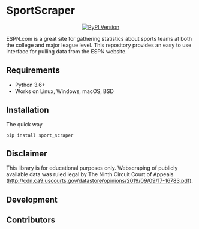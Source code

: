 # SportScraper
<p align="center">
    <a href="https://pypi.python.org/pypi/sport-scraper">
        <img alt="PyPI Version" src="https://img.shields.io/pypi/v/sport-scraper.svg">
    </a>
 </p>

ESPN.com is a great site for gathering statistics about sports teams at both the college and major league level. This repository provides an easy to use interface for pulling data from the ESPN website. 

## Requirements
* Python 3.6+
* Works on Linux, Windows, macOS, BSD

## Installation
The quick way
```
pip install sport_scraper
```

## Disclaimer
This library is for educational purposes only. Webscraping of publicly available data was ruled legal by The Ninth Circuit Court of Appeals (http://cdn.ca9.uscourts.gov/datastore/opinions/2019/09/09/17-16783.pdf).

## Development

## Contributors
